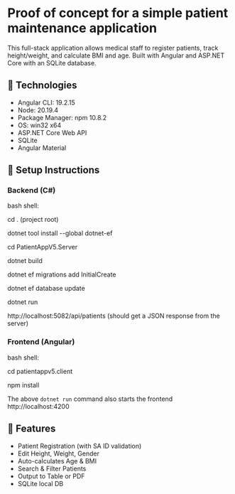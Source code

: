 ﻿# Proof of concept for a simple patient maintenance application

This full-stack application allows medical staff to register patients, track height/weight, and calculate BMI and age. 
Built with Angular and ASP.NET Core with an SQLite database.

## 🧱 Technologies
- Angular CLI: 19.2.15
- Node: 20.19.4
- Package Manager: npm 10.8.2
- OS: win32 x64
- ASP.NET Core Web API
- SQLite
- Angular Material

## 🔧 Setup Instructions

### Backend (C#)

bash shell:

cd .  (project root)

dotnet tool install --global dotnet-ef

cd PatientAppV5.Server

dotnet build

dotnet ef migrations add InitialCreate

dotnet ef database update

dotnet run

http://localhost:5082/api/patients  (should get a JSON response from the server)

### Frontend (Angular)

bash shell:

cd patientappv5.client

npm install

The above `dotnet run` command also starts the frontend
http://localhost:4200

## 🧪 Features

- Patient Registration (with SA ID validation)
- Edit Height, Weight, Gender
- Auto-calculates Age & BMI
- Search & Filter Patients
- Output to Table or PDF
- SQLite local DB
